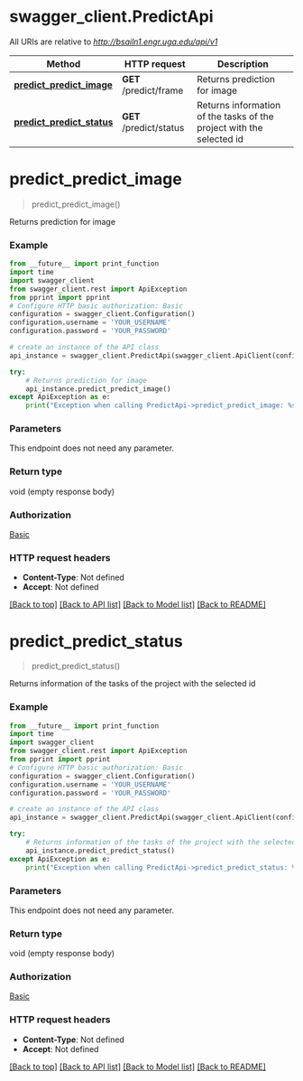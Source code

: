 # swagger_client.PredictApi

All URIs are relative to *http://bsailn1.engr.uga.edu/api/v1*

Method | HTTP request | Description
------------- | ------------- | -------------
[**predict_predict_image**](PredictApi.md#predict_predict_image) | **GET** /predict/frame | Returns prediction for image
[**predict_predict_status**](PredictApi.md#predict_predict_status) | **GET** /predict/status | Returns information of the tasks of the project with the selected id

# **predict_predict_image**
> predict_predict_image()

Returns prediction for image

### Example
```python
from __future__ import print_function
import time
import swagger_client
from swagger_client.rest import ApiException
from pprint import pprint
# Configure HTTP basic authorization: Basic
configuration = swagger_client.Configuration()
configuration.username = 'YOUR_USERNAME'
configuration.password = 'YOUR_PASSWORD'

# create an instance of the API class
api_instance = swagger_client.PredictApi(swagger_client.ApiClient(configuration))

try:
    # Returns prediction for image
    api_instance.predict_predict_image()
except ApiException as e:
    print("Exception when calling PredictApi->predict_predict_image: %s\n" % e)
```

### Parameters
This endpoint does not need any parameter.

### Return type

void (empty response body)

### Authorization

[Basic](../README.md#Basic)

### HTTP request headers

 - **Content-Type**: Not defined
 - **Accept**: Not defined

[[Back to top]](#) [[Back to API list]](../README.md#documentation-for-api-endpoints) [[Back to Model list]](../README.md#documentation-for-models) [[Back to README]](../README.md)

# **predict_predict_status**
> predict_predict_status()

Returns information of the tasks of the project with the selected id

### Example
```python
from __future__ import print_function
import time
import swagger_client
from swagger_client.rest import ApiException
from pprint import pprint
# Configure HTTP basic authorization: Basic
configuration = swagger_client.Configuration()
configuration.username = 'YOUR_USERNAME'
configuration.password = 'YOUR_PASSWORD'

# create an instance of the API class
api_instance = swagger_client.PredictApi(swagger_client.ApiClient(configuration))

try:
    # Returns information of the tasks of the project with the selected id
    api_instance.predict_predict_status()
except ApiException as e:
    print("Exception when calling PredictApi->predict_predict_status: %s\n" % e)
```

### Parameters
This endpoint does not need any parameter.

### Return type

void (empty response body)

### Authorization

[Basic](../README.md#Basic)

### HTTP request headers

 - **Content-Type**: Not defined
 - **Accept**: Not defined

[[Back to top]](#) [[Back to API list]](../README.md#documentation-for-api-endpoints) [[Back to Model list]](../README.md#documentation-for-models) [[Back to README]](../README.md)
